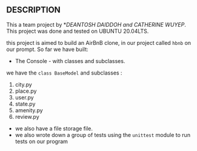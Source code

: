 ## DESCRIPTION

This a team project by **DEANTOSH DAIDDOH and CATHERINE WUYEP*. This project was done and tested on UBUNTU 20.04LTS.

this project is aimed to build an AirBnB clone, in our project called `hbnb` on our prompt. 
So far we have built:
- The Console - with classes and subclasses.

we have the `class BaseModel` and subclasses :
1. city.py
2. place.py
3. user.py
4. state.py
5. amenity.py
6. review.py

- we also have a file storage file.
- we also wrote down a group of tests using the `unittest` module to run tests on our program
